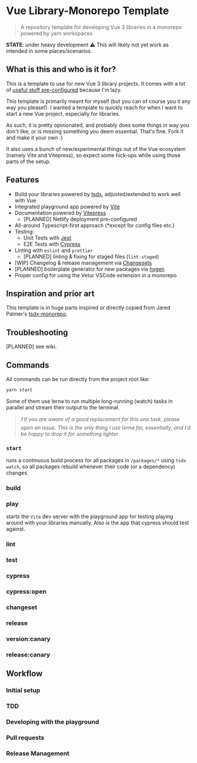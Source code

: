 # Vue Library-Monorepo Template

> A repository template for developing Vue 3 libraries in a monorepo powered by yarn workspaces

**STATE**: under heavy development ⚠️ This will likely not yet work as intended in some places/scenarios.

## What is this and who is it for?

This is a template to use for new Vue 3 library projects. It comes with a lot of [useful stuff pre-configured](#features) because I'm lazy.

This template is primarily meant for myself (but you can of course you it any way you please!). I wanted a template to quickly reach for when I want to start a new Vue project, especially for libraries.

As such, it is pretty opinionated, and probably does some things in way you don't like, or is missing something you deem essential. That's fine. Fork it and make it your own :)

It also uses a bunch of new/experimental things out of the Vue ecosystem (namely Vite and Vitepress), so expect some hick-ups while using those parts of the setup.

## Features

* Build your libraries powered by [tsdx](https//www.tsdx.io), adjusted/extended to work well with Vue
* Integrated playground app powered by [Vite](https://github.com/vitejs/vite)
* Documentation powered by [Vitepress](https://vitepress.vuejs.org)
  * [PLANNED] Netlify deployment pre-configured
* All-around Typescript-first approach (*except for config files etc.)
* Testing:
  * Unit Tests with [Jest](https://www.jestjs.io)
  * E2E Tests with [Cypress](https://www.cypress.io)
* Linting with `eslint` and `prettier`
  * [PLANNED] linting & fixing for staged files (`lint-staged`)
* [WIP] Changelog & release management via [Changesets](#)
* [PLANNED] boilerplate generator for new packages via [hygen](https://www.hygen.io)
* Proper config for using the Vetur VSCode extension in a monorepo


## Inspiration and prior art

This template is in huge parts inspired or directly copied from Jared Palmer's [tsdx-monorepo](https://github.com/jaredpalmer/tsdx-monorepo).

## Troubleshooting

[PLANNED] see wiki.

## Commands

All commands can be run directly from the project root like:

```bash
yarn start
```

Some of them use lerna to run multiple long-running (watch) tasks in parallel and stream their output to the terminal. 

> _❗️ If you are aware of a good replacement for this one task, please open an issue. This is the only thing I use lerna for, essentially, and I'd be happy to drop it for something lighter_

### `start`

runs a continuous build process for all packages in `/packages/*` using `tsdx watch`, so all packages rebuild whenever their code (or a dependency) changes.

### build

### play

starts the `Vite` dev server with the playground app for testing playing around with your libraries manually. Also is the app that cypress should test against.

### lint

### test

### cypress

### cypress:open

### changeset

### release

### version:canary

### release:canary

## Workflow

### Initial setup

### TDD

### Developing with the playground

### Pull requests

### Release Management
